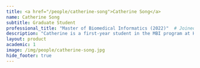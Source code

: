 ```yaml
---
title: <a href="/people/catherine-song">Catherine Song</a>
name: Catherine Song
subtitle: Graduate Student
professional_title: "Master of Biomedical Informatics (2022)"  # Joined professional titles
description: "Catherine is a first-year student in the MBI program at Harvard Medical School. She has previously studied an undergraduate in Biomedical Sciences and a Master's in Engineering specializing in Software Engineering. She has a keen interest in applying software techniques within a more biological context such as those within genomics and human diseases."
layout: product
academic: 1
image: /img/people/catherine-song.jpg
hide_footer: true
---
```

